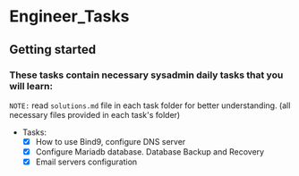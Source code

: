 # Engineer_Tasks



## Getting started
### These tasks contain necessary sysadmin daily tasks that you will learn:
 `NOTE:` read `solutions.md` file  in each task folder for better understanding. (all necessary files provided in each task's folder)
   - Tasks:
        - [x] How to use Bind9, configure DNS server
        - [x] Configure Mariadb database. Database Backup and Recovery
        - [x] Email servers configuration
